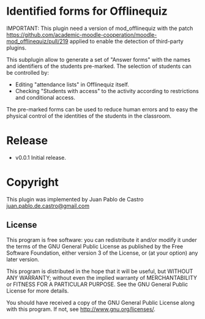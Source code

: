 # Identified forms for Offlinequiz #

IMPORTANT: This plugin need a version of mod_offlinequiz with the patch <https://github.com/academic-moodle-cooperation/moodle-mod_offlinequiz/pull/219> applied to enable the detection of third-party plugins.

This subplugin allow to generate a set of "Answer forms" with the names and identifiers of the students pre-marked.
The selection of students can be controlled by:

- Editing "attendance lists" in Offlinequiz itself.
- Checking "Students with access" to the activity according to restrictions and conditional access.

The pre-marked forms can be used to reduce human errors and to easy the physical control of the identities of the students in the classroom.

# Release

- v0.0.1 Initial release.

# Copyright

This plugin was implemented by Juan Pablo de Castro <juan.pablo.de.castro@gmail.com>

## License ##

This program is free software: you can redistribute it and/or modify it under
the terms of the GNU General Public License as published by the Free Software
Foundation, either version 3 of the License, or (at your option) any later
version.

This program is distributed in the hope that it will be useful, but WITHOUT ANY
WARRANTY; without even the implied warranty of MERCHANTABILITY or FITNESS FOR A
PARTICULAR PURPOSE.  See the GNU General Public License for more details.

You should have received a copy of the GNU General Public License along with
this program.  If not, see <http://www.gnu.org/licenses/>.
